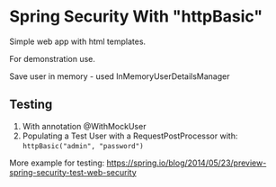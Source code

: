 # Spring Security With "httpBasic"

Simple web app with html templates.

For demonstration use.

Save user in memory - used InMemoryUserDetailsManager 

## Testing 

1. With annotation @WithMockUser
2. Populating a Test User with a RequestPostProcessor with: `httpBasic("admin", "password")`

More example for testing: https://spring.io/blog/2014/05/23/preview-spring-security-test-web-security